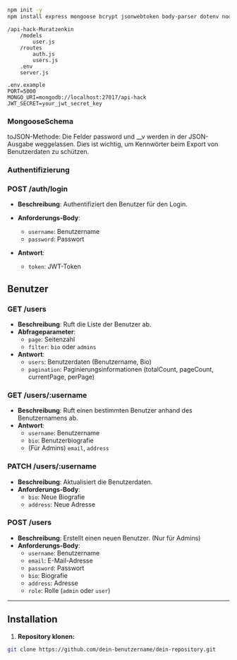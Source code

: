 ```bash

npm init -y
npm install express mongoose bcrypt jsonwebtoken body-parser dotenv nodemon

```

```
/api-hack-Muratzenkin
    /models
        user.js
    /routes
        auth.js
        users.js
    .env
    server.js

```

```
.env.example
PORT=5000
MONGO_URI=mongodb://localhost:27017/api-hack
JWT_SECRET=your_jwt_secret_key
```

### MongooseSchema

toJSON-Methode: Die Felder password und \_\_v werden in der JSON-Ausgabe weggelassen. Dies ist wichtig, um Kennwörter beim Export von Benutzerdaten zu schützen.

### Authentifizierung

### POST /auth/login

- **Beschreibung**: Authentifiziert den Benutzer für den Login.
- **Anforderungs-Body**:

  - `username`: Benutzername
  - `password`: Passwort

- **Antwort**:
  - `token`: JWT-Token

## Benutzer

### GET /users

- **Beschreibung**: Ruft die Liste der Benutzer ab.
- **Abfrageparameter**:
  - `page`: Seitenzahl
  - `filter`: `bio` oder `admins`
- **Antwort**:
  - `users`: Benutzerdaten (Benutzername, Bio)
  - `pagination`: Paginierungsinformationen (totalCount, pageCount, currentPage, perPage)

### GET /users/:username

- **Beschreibung**: Ruft einen bestimmten Benutzer anhand des Benutzernamens ab.
- **Antwort**:
  - `username`: Benutzername
  - `bio`: Benutzerbiografie
  - (Für Admins) `email`, `address`

### PATCH /users/:username

- **Beschreibung**: Aktualisiert die Benutzerdaten.
- **Anforderungs-Body**:
  - `bio`: Neue Biografie
  - `address`: Neue Adresse

### POST /users

- **Beschreibung**: Erstellt einen neuen Benutzer. (Nur für Admins)
- **Anforderungs-Body**:
  - `username`: Benutzername
  - `email`: E-Mail-Adresse
  - `password`: Passwort
  - `bio`: Biografie
  - `address`: Adresse
  - `role`: Rolle (`admin` oder `user`)

---

## Installation

1. **Repository klonen:**

```bash
git clone https://github.com/dein-benutzername/dein-repository.git
```
